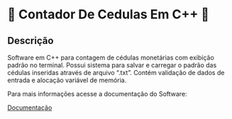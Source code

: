 # :money_with_wings: Contador De Cedulas Em C++ :money_with_wings:
## Descrição

<p>
  Software em C++ para contagem de cédulas monetárias com exibição padrão no terminal. Possui sistema para salvar e carregar o padrão das cédulas 
  inseridas através de arquivo “.txt”. Contém validação de dados de entrada e alocação variável de memória.
</p>
<p>
  Para mais informações acesse a documentação do Software: 
</p>

[Documentação](./DocumentacaoNoteCounterV1.pdf) 

